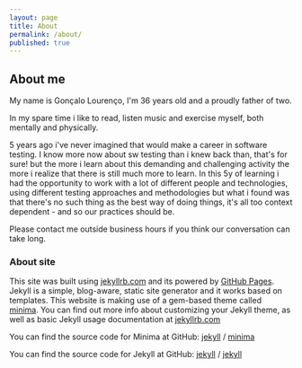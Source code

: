 ```yaml
---
layout: page
title: About
permalink: /about/
published: true
---
```


## About me
My name is Gonçalo Lourenço, I'm 36 years old and a proudly father of two.

In my spare time i like to read, listen music and exercise myself, both mentally and physically.

5 years ago i've never imagined that would make a career in software testing. 
I know more now about sw testing than i knew back than, that's for sure! but the more i learn about this demanding and challenging activity the more i realize that there is still much more to learn. 
In this 5y of learning i had the opportunity to work with a lot of different people and technologies, using different testing approaches and methodologies but what i found was that there's no such thing as the best way of doing things, it's all too context dependent - and so our practices should be.

Please contact me outside business hours if you think our conversation can take long.

### About site


This site was built using [jekyllrb.com](https://jekyllrb.com/) and its powered by [GitHub Pages](https://pages.github.com/). Jekyll is a simple, blog-aware, static site generator and it works based on templates. This website is making use of a gem-based theme called [minima](https://github.com/jekyll/minima).
You can find out more info about customizing your Jekyll theme, as well as basic Jekyll usage documentation at [jekyllrb.com](https://jekyllrb.com/)

You can find the source code for Minima at GitHub:
[jekyll][jekyll-organization] /
[minima](https://github.com/jekyll/minima)

You can find the source code for Jekyll at GitHub:
[jekyll][jekyll-organization] /
[jekyll](https://github.com/jekyll/jekyll)


[jekyll-organization]: https://github.com/jekyll
